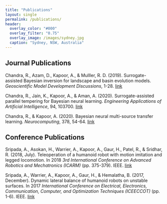 ```yaml
---
title: "Publications"
layout: single
permalink: /publications/
header:
  overlay_color: "#000"
  overlay_filter: "0.75"
  overlay_image: /images/sydney.jpg
  caption: "Sydney, NSW, Australia"
---
```


## Journal Publications

Chandra, R., Azam, D., Kapoor, A., & Mulller, R. D. (2019). Surrogate-assisted Bayesian inversion for landscape and basin evolution models. *Geoscientific Model Development Discussions*, 1-28. [link](https://gmd.copernicus.org/articles/13/2959/2020/gmd-13-2959-2020.html)

Chandra, R., Jain, K., Kapoor, A., & Aman, A. (2020). Surrogate-assisted parallel tempering for Bayesian neural learning. *Engineering Applications of Artificial Intelligence*, 94, 103700. [link](https://www.sciencedirect.com/science/article/abs/pii/S0952197620301299)

Chandra, R., & Kapoor, A. (2020). Bayesian neural multi-source transfer learning. *Neurocomputing*, 378, 54-64. [link](https://www.sciencedirect.com/science/article/abs/pii/S0925231219314213)

## Conference Publications

Sripada, A., Asokan, H., Warrier, A., Kapoor, A., Gaur, H., Patel, R., & Sridhar, R. (2018, July). Teleoperation of a humanoid robot with motion imitation and legged locomotion. In 2018 *3rd International Conference on Advanced Robotics and Mechatronics (ICARM)* (pp. 375-379). IEEE. [link](https://ieeexplore.ieee.org/document/8610719)

Sripada, A., Warrier, A., Kapoor, A., Gaur, H., & Hemalatha, B. (2017, December). Dynamic lateral balance of humanoid robots on unstable surfaces. In 2017 *International Conference on Electrical, Electronics, Communication, Computer, and Optimization Techniques (ICEECCOT)* (pp. 1-6). IEEE. [link](https://ieeexplore.ieee.org/abstract/document/8284564)

